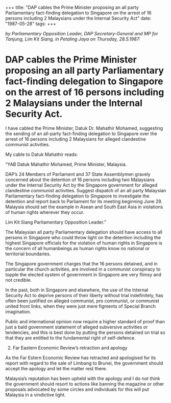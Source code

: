 +++ 
title: "DAP cables the Prime Minister proposing an all party Parliamentary fact-finding delegation to Singapore on the arrest of 16 persons including 2 Malaysians under the Internal Security Act"
date: "1987-05-28"
tags:
+++

_by Parliamentary Opposition Leader, DAP Secretary-General and MP for Tanjung, Lim Kit Siang, in Petaling Jaya on Thursday, 28.5.1987:_

# DAP cables the Prime Minister proposing an all party Parliamentary fact-finding delegation to Singapore on the arrest of 16 persons including 2 Malaysians under the Internal Security Act.

I have cabled the Prime Minister, Datuk Dr. Mahathir Mohamed, suggesting the sending of an all-party fact-finding delegation to Singapore over the arrest of 16 persons including 2 Malaysians for alleged clandestine communist activities.</u>

My cable to Datuk Mahathir reads:

“YAB Datuk Mahathir Mohamed,
Prime Minister,
Malaysia.

DAP’s 24 Members of Parliament and 37 State Assemblymen gravely concerned about the detention of 16 persons including two Malaysians under the Internal Security Act by the Singapore government for alleged clandestine communist activities. Suggest dispatch of an all party Malaysian Parliamentary fact-finding delegation to Singapore to investigate the detention and report back to Parliament for its meeting beginning June 29. Malaysia should set the example in Asean and South East Asia in violations of human rights wherever they occur.


Lim Kit Siang
Parliamentary Opposition Leader.”

The Malaysian all party Parliamentary delegation should have access to all persons in Singapore who could throw light on the detention including the highest Singapore officials for the violation of human rights in Singapore is the concern of all humanbeings as human rights know no national or territorial boundaries.

The Singapore government charges that the 16 persons detained, and in particular the church activities, are involved in a communist conspiracy to topple the elected system of government in Singapore are very flimsy and not credible.

In the past, both in Singapore and elsewhere, the use of the Internal Security Act to deprive persons of their liberty without trial indefinitely, has often been justified on alleged communist, pro communist, or communist united front links, when they were just mere figments of Special Branch imagination.

Public and international opinion now require a higher standard of proof than just a bald government statement of alleged subversive activities or tendencies, and this is best done by putting the persons detained on trial so that they are entitled to the fundamental right of self-defence.

2. Far Eastern Economic Review’s retraction and apology

As the Far Estern Economic Review has retracted and apologised for its report with regard to the sale of Limbang to Brunei, the government should accept the apology and let the matter rest there.

Malaysia’s reputation has been upheld with the apology and I do not think the government should resort to actions like banning the magazine or other proposals advocated by some circles and individuals for this will put Malaysia in a vindictive light.
 
